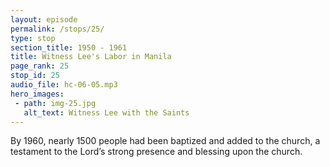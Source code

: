 ```yaml
---
layout: episode
permalink: /stops/25/
type: stop
section_title: 1950 - 1961
title: Witness Lee's Labor in Manila
page_rank: 25
stop_id: 25
audio_file: hc-06-05.mp3
hero_images:
 - path: img-25.jpg
   alt_text: Witness Lee with the Saints
---
```


By 1960, nearly 1500 people had been baptized and added to the church, 
a testament to the Lord’s strong presence and blessing upon the church.

<!---
1960年約有一千五百位受浸和加入召會，這是主剛強同在和祝福召會的見證。
-->

<!--- TRANSCRIPT
By 1960, in just a span of 10 years, nearly 1500 people had been baptized and added to the church. This remarkable growth was truly a testament to the Lord’s strong presence and blessing upon the church.
-->